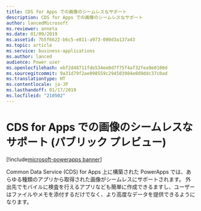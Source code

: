 ```yaml
---
title: CDS for Apps での画像のシームレスなサポート
description: CDS for Apps での画像のシームレスなサポート
author: lancedMicrosoft
ms.reviewer: anneta
ms.date: 01/09/2019
ms.assetid: 7b5f6622-b6c5-e811-a973-000d3a137a43
ms.topic: article
ms.service: business-applications
ms.author: lanced
audience: Power user
ms.openlocfilehash: ebf2d48711fde534ee0d7f75f4af32fea9e0100d
ms.sourcegitcommit: 9a31d79f2ae098559c294503984e0d9ddc37c0ad
ms.translationtype: HT
ms.contentlocale: ja-JP
ms.lasthandoff: 01/17/2019
ms.locfileid: "210502"
---
```

# <a name="seamless-image-support-in-cds-for-apps-public-preview"></a>CDS for Apps での画像のシームレスなサポート (パブリック プレビュー)


[!include[microsoft-powerapps banner](../includes/microsoft-powerapps.md)]

Common Data Service (CDS) for Apps 上に構築された PowerApps では、あらゆる種類のアプリから取得された画像がシームレスにサポートされます。 外出先でモバイルに検査を行えるアプリなども簡単に作成できるますし、ユーザーはファイルやメモを添付するだけでなく、より高度なデータを提供できるようになります。
